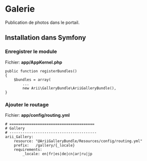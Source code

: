 Galerie
=======

Publication de photos dans le portail.

Installation dans Symfony
-------------------------

### Enregistrer le module
Fichier: __app/AppKernel.php__

    public function registerBundles()
    {
        $bundles = array(
            ...
            new Arii\GalleryBundle\AriiGalleryBundle(),
    }

### Ajouter le routage

Fichier: __app/config/routing.yml__

    # =======================================
    # Gallery
    # ----------------------------------------
    arii_Gallery:
        resource: "@AriiGalleryBundle/Resources/config/routing.yml"
        prefix:   /gallery/{_locale}
        requirements:
            _locale: en|fr|es|de|cn|ar|ru|jp 

